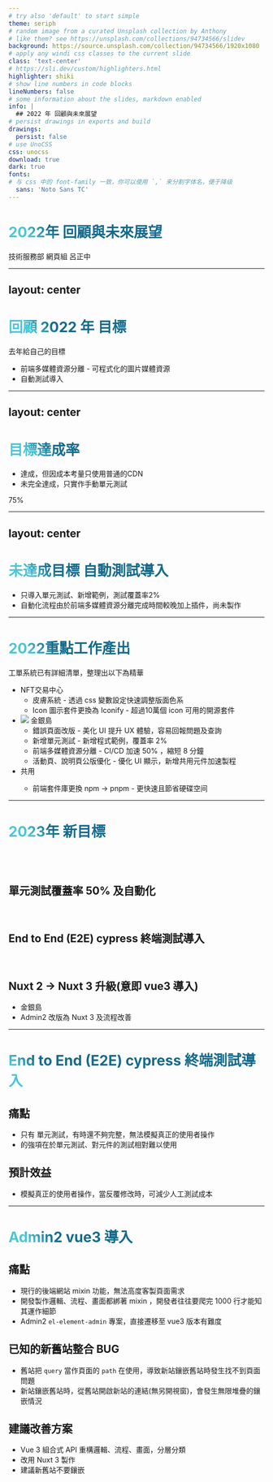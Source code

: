 ```yaml
---
# try also 'default' to start simple
theme: seriph
# random image from a curated Unsplash collection by Anthony
# like them? see https://unsplash.com/collections/94734566/slidev
background: https://source.unsplash.com/collection/94734566/1920x1080
# apply any windi css classes to the current slide
class: 'text-center'
# https://sli.dev/custom/highlighters.html
highlighter: shiki
# show line numbers in code blocks
lineNumbers: false
# some information about the slides, markdown enabled
info: |
  ## 2022 年 回顧與未來展望
# persist drawings in exports and build
drawings:
  persist: false
# use UnoCSS
css: unocss
download: true
dark: true
fonts:
# 与 css 中的 font-family 一致，你可以使用 `,` 来分割字体名，便于降级
  sans: 'Noto Sans TC'
---
```


# 2022年 回顧與未來展望

技術服務部 網頁組 呂正中

---
layout: center
---

# 回顧 2022 年 目標

去年給自己的目標

- <logos-cloudinary-icon /> 前端多媒體資源分離 - 可程式化的圖片媒體資源
- <vscode-icons-file-type-light-cypress /> 自動測試導入

<style>
h1 {
  background-color: #2B90B6;
  background-image: linear-gradient(45deg, #4EC5D4 10%, #146b8c 20%);
  background-size: 100%;
  -webkit-background-clip: text;
  -moz-background-clip: text;
  -webkit-text-fill-color: transparent;
  -moz-text-fill-color: transparent;
}
</style>

---
layout: center
---

# 目標達成率

- <logos-cloudinary-icon /> 達成，但因成本考量只使用普通的CDN
- <logos-jest /> 未完全達成，只實作手動單元測試


<div class="bg-gradient-to-tr bg-clip-text from-green-500 to-sky-500 text-transparent text-8xl inline-block">75%</div>

<style>
h1 {
  background-color: #2B90B6;
  background-image: linear-gradient(45deg, #4EC5D4 10%, #146b8c 20%);
  background-size: 100%;
  -webkit-background-clip: text;
  -moz-background-clip: text;
  -webkit-text-fill-color: transparent;
  -moz-text-fill-color: transparent;
}
</style>

---
layout: center
---

# 未達成目標 <vscode-icons-file-type-light-cypress /> 自動測試導入

- 只導入單元測試、新增範例，測試覆蓋率2%
- 自動化流程由於前端多媒體資源分離完成時間較晚加上插件，尚未製作

<style>
h1 {
  background-color: #2B90B6;
  background-image: linear-gradient(45deg, #4EC5D4 10%, #146b8c 20%);
  background-size: 100%;
  -webkit-background-clip: text;
  -moz-background-clip: text;
  -webkit-text-fill-color: transparent;
  -moz-text-fill-color: transparent;
}
</style>

---

# <fontisto-preview/> 2022重點工作產出

工單系統已有詳細清單，整理出以下為精華

- NFT交易中心
    - 皮膚系統 - 透過 css 變數設定快速調整版面色系
    - <simple-icons-iconify /> Icon 圖示套件更換為 Iconify - 超過10萬個 icon 可用的開源套件
- <img src="https://test-web-cdn.jlfafafa3.com/web_app_icon.png" inline-block w-6 h-6 /> 金銀島
    - <iconoir-chat-bubble-error /> 錯誤頁面改版 - 美化 UI 提升 UX 體驗，容易回報問題及查詢
    - <logos-jest /> 新增單元測試 - 新增程式範例，覆蓋率 2%
    - <mdi-image-multiple /> 前端多媒體資源分離 - CI/CD 加速 50% ，縮短 8 分鐘
    - 活動頁、說明頁公版優化 - 優化 UI 顯示，新增共用元件加速製程
- <la-slideshare /> 共用
    - <emojione-package /> 前端套件庫更換 npm <logos-npm-icon /> → pnpm <logos-pnpm /> - 更快速且節省硬碟空间

---

# 2023年 新目標

<br>
<br>

## <logos-jest /> 單元測試覆蓋率 50% 及自動化

<br>

## <vscode-icons-file-type-light-cypress /> End to End (E2E) cypress 終端測試導入

<br>

## <logos-nuxt-icon /> Nuxt 2 → <logos-nuxt-icon /> Nuxt 3 升級(意即 <logos-vue /> vue3 導入)

- 金銀島
- Admin2 改版為 <logos-nuxt-icon /> Nuxt 3 及流程改善

---

# <vscode-icons-file-type-light-cypress /> End to End (E2E) cypress 終端測試導入

## 痛點

- 只有 <logos-jest /> 單元測試，有時還不夠完整，無法模擬真正的使用者操作
- <logos-jest /> 的強項在於單元測試、對元件的測試相對難以使用

## 預計效益

- 模擬真正的使用者操作，當反覆修改時，可減少人工測試成本

---

# Admin2 <logos-vue /> vue3 導入

## 痛點

- 現行的後端網站 mixin 功能，無法高度客製頁面需求
- 開發製作邏輯、流程、畫面都綁著 mixin ，開發者往往要爬完 1000 行才能知其運作細節
- Admin2 `el-element-admin` 專案，直接遷移至 vue3 版本有難度

## 已知的新舊站整合 BUG

- 舊站把 `query` 當作頁面的 `path` 在使用，導致新站鑲嵌舊站時發生找不到頁面問題
- 新站鑲嵌舊站時，從舊站開啟新站的連結(無另開視窗)，會發生無限堆疊的鑲嵌情況

## 建議改善方案

- Vue 3 組合式 API 重構邏輯、流程、畫面，分層分類
- 改用 <logos-nuxt-icon /> Nuxt 3 製作
- 建議新舊站不要鑲嵌